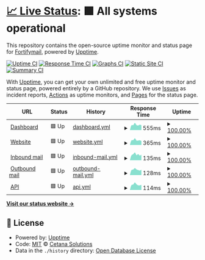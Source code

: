 # [📈 Live Status](https://status.fortifymail.com): <!--live status--> **🟩 All systems operational**

This repository contains the open-source uptime monitor and status page for [Fortifymail](https://www.fortifymail.com), powered by [Upptime](https://github.com/upptime/upptime).

[![Uptime CI](https://github.com/cetana-solutions/Fortifymail-Status/workflows/Uptime%20CI/badge.svg)](https://github.com/cetana-solutions/Fortifymail-Status/actions?query=workflow%3A%22Uptime+CI%22)
[![Response Time CI](https://github.com/cetana-solutions/Fortifymail-Status/workflows/Response%20Time%20CI/badge.svg)](https://github.com/cetana-solutions/Fortifymail-Status/actions?query=workflow%3A%22Response+Time+CI%22)
[![Graphs CI](https://github.com/cetana-solutions/Fortifymail-Status/workflows/Graphs%20CI/badge.svg)](https://github.com/cetana-solutions/Fortifymail-Status/actions?query=workflow%3A%22Graphs+CI%22)
[![Static Site CI](https://github.com/cetana-solutions/Fortifymail-Status/workflows/Static%20Site%20CI/badge.svg)](https://github.com/cetana-solutions/Fortifymail-Status/actions?query=workflow%3A%22Static+Site+CI%22)
[![Summary CI](https://github.com/cetana-solutions/Fortifymail-Status/workflows/Summary%20CI/badge.svg)](https://github.com/cetana-solutions/Fortifymail-Status/actions?query=workflow%3A%22Summary+CI%22)

With [Upptime](https://upptime.js.org), you can get your own unlimited and free uptime monitor and status page, powered entirely by a GitHub repository. We use [Issues](https://github.com/cetana-solutions/Fortifymail-Status/issues) as incident reports, [Actions](https://github.com/cetana-solutions/Fortifymail-Status/actions) as uptime monitors, and [Pages](https://status.fortifymail.com) for the status page.

<!--start: status pages-->
<!-- This summary is generated by Upptime (https://github.com/upptime/upptime) -->
<!-- Do not edit this manually, your changes will be overwritten -->
<!-- prettier-ignore -->
| URL | Status | History | Response Time | Uptime |
| --- | ------ | ------- | ------------- | ------ |
| <img alt="" src="https://icons.duckduckgo.com/ip3/app.fortifymail.com.ico" height="13"> [Dashboard](https://app.fortifymail.com) | 🟩 Up | [dashboard.yml](https://github.com/cetana-solutions/Fortifymail-Status/commits/HEAD/history/dashboard.yml) | <details><summary><img alt="Response time graph" src="./graphs/dashboard/response-time-week.png" height="20"> 555ms</summary><br><a href="https://status.fortifymail.com/history/dashboard"><img alt="Response time 580" src="https://img.shields.io/endpoint?url=https%3A%2F%2Fraw.githubusercontent.com%2Fcetana-solutions%2FFortifymail-Status%2FHEAD%2Fapi%2Fdashboard%2Fresponse-time.json"></a><br><a href="https://status.fortifymail.com/history/dashboard"><img alt="24-hour response time 591" src="https://img.shields.io/endpoint?url=https%3A%2F%2Fraw.githubusercontent.com%2Fcetana-solutions%2FFortifymail-Status%2FHEAD%2Fapi%2Fdashboard%2Fresponse-time-day.json"></a><br><a href="https://status.fortifymail.com/history/dashboard"><img alt="7-day response time 555" src="https://img.shields.io/endpoint?url=https%3A%2F%2Fraw.githubusercontent.com%2Fcetana-solutions%2FFortifymail-Status%2FHEAD%2Fapi%2Fdashboard%2Fresponse-time-week.json"></a><br><a href="https://status.fortifymail.com/history/dashboard"><img alt="30-day response time 554" src="https://img.shields.io/endpoint?url=https%3A%2F%2Fraw.githubusercontent.com%2Fcetana-solutions%2FFortifymail-Status%2FHEAD%2Fapi%2Fdashboard%2Fresponse-time-month.json"></a><br><a href="https://status.fortifymail.com/history/dashboard"><img alt="1-year response time 580" src="https://img.shields.io/endpoint?url=https%3A%2F%2Fraw.githubusercontent.com%2Fcetana-solutions%2FFortifymail-Status%2FHEAD%2Fapi%2Fdashboard%2Fresponse-time-year.json"></a></details> | <details><summary><a href="https://status.fortifymail.com/history/dashboard">100.00%</a></summary><a href="https://status.fortifymail.com/history/dashboard"><img alt="All-time uptime 100.00%" src="https://img.shields.io/endpoint?url=https%3A%2F%2Fraw.githubusercontent.com%2Fcetana-solutions%2FFortifymail-Status%2FHEAD%2Fapi%2Fdashboard%2Fuptime.json"></a><br><a href="https://status.fortifymail.com/history/dashboard"><img alt="24-hour uptime 100.00%" src="https://img.shields.io/endpoint?url=https%3A%2F%2Fraw.githubusercontent.com%2Fcetana-solutions%2FFortifymail-Status%2FHEAD%2Fapi%2Fdashboard%2Fuptime-day.json"></a><br><a href="https://status.fortifymail.com/history/dashboard"><img alt="7-day uptime 100.00%" src="https://img.shields.io/endpoint?url=https%3A%2F%2Fraw.githubusercontent.com%2Fcetana-solutions%2FFortifymail-Status%2FHEAD%2Fapi%2Fdashboard%2Fuptime-week.json"></a><br><a href="https://status.fortifymail.com/history/dashboard"><img alt="30-day uptime 100.00%" src="https://img.shields.io/endpoint?url=https%3A%2F%2Fraw.githubusercontent.com%2Fcetana-solutions%2FFortifymail-Status%2FHEAD%2Fapi%2Fdashboard%2Fuptime-month.json"></a><br><a href="https://status.fortifymail.com/history/dashboard"><img alt="1-year uptime 100.00%" src="https://img.shields.io/endpoint?url=https%3A%2F%2Fraw.githubusercontent.com%2Fcetana-solutions%2FFortifymail-Status%2FHEAD%2Fapi%2Fdashboard%2Fuptime-year.json"></a></details>
| <img alt="" src="https://icons.duckduckgo.com/ip3/www.fortifymail.com.ico" height="13"> [Website](https://www.fortifymail.com) | 🟩 Up | [website.yml](https://github.com/cetana-solutions/Fortifymail-Status/commits/HEAD/history/website.yml) | <details><summary><img alt="Response time graph" src="./graphs/website/response-time-week.png" height="20"> 365ms</summary><br><a href="https://status.fortifymail.com/history/website"><img alt="Response time 388" src="https://img.shields.io/endpoint?url=https%3A%2F%2Fraw.githubusercontent.com%2Fcetana-solutions%2FFortifymail-Status%2FHEAD%2Fapi%2Fwebsite%2Fresponse-time.json"></a><br><a href="https://status.fortifymail.com/history/website"><img alt="24-hour response time 326" src="https://img.shields.io/endpoint?url=https%3A%2F%2Fraw.githubusercontent.com%2Fcetana-solutions%2FFortifymail-Status%2FHEAD%2Fapi%2Fwebsite%2Fresponse-time-day.json"></a><br><a href="https://status.fortifymail.com/history/website"><img alt="7-day response time 365" src="https://img.shields.io/endpoint?url=https%3A%2F%2Fraw.githubusercontent.com%2Fcetana-solutions%2FFortifymail-Status%2FHEAD%2Fapi%2Fwebsite%2Fresponse-time-week.json"></a><br><a href="https://status.fortifymail.com/history/website"><img alt="30-day response time 362" src="https://img.shields.io/endpoint?url=https%3A%2F%2Fraw.githubusercontent.com%2Fcetana-solutions%2FFortifymail-Status%2FHEAD%2Fapi%2Fwebsite%2Fresponse-time-month.json"></a><br><a href="https://status.fortifymail.com/history/website"><img alt="1-year response time 388" src="https://img.shields.io/endpoint?url=https%3A%2F%2Fraw.githubusercontent.com%2Fcetana-solutions%2FFortifymail-Status%2FHEAD%2Fapi%2Fwebsite%2Fresponse-time-year.json"></a></details> | <details><summary><a href="https://status.fortifymail.com/history/website">100.00%</a></summary><a href="https://status.fortifymail.com/history/website"><img alt="All-time uptime 100.00%" src="https://img.shields.io/endpoint?url=https%3A%2F%2Fraw.githubusercontent.com%2Fcetana-solutions%2FFortifymail-Status%2FHEAD%2Fapi%2Fwebsite%2Fuptime.json"></a><br><a href="https://status.fortifymail.com/history/website"><img alt="24-hour uptime 100.00%" src="https://img.shields.io/endpoint?url=https%3A%2F%2Fraw.githubusercontent.com%2Fcetana-solutions%2FFortifymail-Status%2FHEAD%2Fapi%2Fwebsite%2Fuptime-day.json"></a><br><a href="https://status.fortifymail.com/history/website"><img alt="7-day uptime 100.00%" src="https://img.shields.io/endpoint?url=https%3A%2F%2Fraw.githubusercontent.com%2Fcetana-solutions%2FFortifymail-Status%2FHEAD%2Fapi%2Fwebsite%2Fuptime-week.json"></a><br><a href="https://status.fortifymail.com/history/website"><img alt="30-day uptime 100.00%" src="https://img.shields.io/endpoint?url=https%3A%2F%2Fraw.githubusercontent.com%2Fcetana-solutions%2FFortifymail-Status%2FHEAD%2Fapi%2Fwebsite%2Fuptime-month.json"></a><br><a href="https://status.fortifymail.com/history/website"><img alt="1-year uptime 100.00%" src="https://img.shields.io/endpoint?url=https%3A%2F%2Fraw.githubusercontent.com%2Fcetana-solutions%2FFortifymail-Status%2FHEAD%2Fapi%2Fwebsite%2Fuptime-year.json"></a></details>
| <img alt="" src="https://raw.githubusercontent.com/cetana-solutions/Fortifymail-Status/master/assets/favicon.ico" height="13"> [Inbound mail](mail.fortifymail.com) | 🟩 Up | [inbound-mail.yml](https://github.com/cetana-solutions/Fortifymail-Status/commits/HEAD/history/inbound-mail.yml) | <details><summary><img alt="Response time graph" src="./graphs/inbound-mail/response-time-week.png" height="20"> 135ms</summary><br><a href="https://status.fortifymail.com/history/inbound-mail"><img alt="Response time 149" src="https://img.shields.io/endpoint?url=https%3A%2F%2Fraw.githubusercontent.com%2Fcetana-solutions%2FFortifymail-Status%2FHEAD%2Fapi%2Finbound-mail%2Fresponse-time.json"></a><br><a href="https://status.fortifymail.com/history/inbound-mail"><img alt="24-hour response time 130" src="https://img.shields.io/endpoint?url=https%3A%2F%2Fraw.githubusercontent.com%2Fcetana-solutions%2FFortifymail-Status%2FHEAD%2Fapi%2Finbound-mail%2Fresponse-time-day.json"></a><br><a href="https://status.fortifymail.com/history/inbound-mail"><img alt="7-day response time 135" src="https://img.shields.io/endpoint?url=https%3A%2F%2Fraw.githubusercontent.com%2Fcetana-solutions%2FFortifymail-Status%2FHEAD%2Fapi%2Finbound-mail%2Fresponse-time-week.json"></a><br><a href="https://status.fortifymail.com/history/inbound-mail"><img alt="30-day response time 143" src="https://img.shields.io/endpoint?url=https%3A%2F%2Fraw.githubusercontent.com%2Fcetana-solutions%2FFortifymail-Status%2FHEAD%2Fapi%2Finbound-mail%2Fresponse-time-month.json"></a><br><a href="https://status.fortifymail.com/history/inbound-mail"><img alt="1-year response time 149" src="https://img.shields.io/endpoint?url=https%3A%2F%2Fraw.githubusercontent.com%2Fcetana-solutions%2FFortifymail-Status%2FHEAD%2Fapi%2Finbound-mail%2Fresponse-time-year.json"></a></details> | <details><summary><a href="https://status.fortifymail.com/history/inbound-mail">100.00%</a></summary><a href="https://status.fortifymail.com/history/inbound-mail"><img alt="All-time uptime 100.00%" src="https://img.shields.io/endpoint?url=https%3A%2F%2Fraw.githubusercontent.com%2Fcetana-solutions%2FFortifymail-Status%2FHEAD%2Fapi%2Finbound-mail%2Fuptime.json"></a><br><a href="https://status.fortifymail.com/history/inbound-mail"><img alt="24-hour uptime 100.00%" src="https://img.shields.io/endpoint?url=https%3A%2F%2Fraw.githubusercontent.com%2Fcetana-solutions%2FFortifymail-Status%2FHEAD%2Fapi%2Finbound-mail%2Fuptime-day.json"></a><br><a href="https://status.fortifymail.com/history/inbound-mail"><img alt="7-day uptime 100.00%" src="https://img.shields.io/endpoint?url=https%3A%2F%2Fraw.githubusercontent.com%2Fcetana-solutions%2FFortifymail-Status%2FHEAD%2Fapi%2Finbound-mail%2Fuptime-week.json"></a><br><a href="https://status.fortifymail.com/history/inbound-mail"><img alt="30-day uptime 100.00%" src="https://img.shields.io/endpoint?url=https%3A%2F%2Fraw.githubusercontent.com%2Fcetana-solutions%2FFortifymail-Status%2FHEAD%2Fapi%2Finbound-mail%2Fuptime-month.json"></a><br><a href="https://status.fortifymail.com/history/inbound-mail"><img alt="1-year uptime 100.00%" src="https://img.shields.io/endpoint?url=https%3A%2F%2Fraw.githubusercontent.com%2Fcetana-solutions%2FFortifymail-Status%2FHEAD%2Fapi%2Finbound-mail%2Fuptime-year.json"></a></details>
| <img alt="" src="https://d1idiovbex4hy4.cloudfront.net/icon/f2b32bda85a5a4a613eb47fb01c57ce3-2b4a0b6e3c7d785e7e0d22f5d540dce9.svg" height="13"> [Outbound mail](email-smtp.eu-central-1.amazonaws.com) | 🟩 Up | [outbound-mail.yml](https://github.com/cetana-solutions/Fortifymail-Status/commits/HEAD/history/outbound-mail.yml) | <details><summary><img alt="Response time graph" src="./graphs/outbound-mail/response-time-week.png" height="20"> 128ms</summary><br><a href="https://status.fortifymail.com/history/outbound-mail"><img alt="Response time 143" src="https://img.shields.io/endpoint?url=https%3A%2F%2Fraw.githubusercontent.com%2Fcetana-solutions%2FFortifymail-Status%2FHEAD%2Fapi%2Foutbound-mail%2Fresponse-time.json"></a><br><a href="https://status.fortifymail.com/history/outbound-mail"><img alt="24-hour response time 127" src="https://img.shields.io/endpoint?url=https%3A%2F%2Fraw.githubusercontent.com%2Fcetana-solutions%2FFortifymail-Status%2FHEAD%2Fapi%2Foutbound-mail%2Fresponse-time-day.json"></a><br><a href="https://status.fortifymail.com/history/outbound-mail"><img alt="7-day response time 128" src="https://img.shields.io/endpoint?url=https%3A%2F%2Fraw.githubusercontent.com%2Fcetana-solutions%2FFortifymail-Status%2FHEAD%2Fapi%2Foutbound-mail%2Fresponse-time-week.json"></a><br><a href="https://status.fortifymail.com/history/outbound-mail"><img alt="30-day response time 131" src="https://img.shields.io/endpoint?url=https%3A%2F%2Fraw.githubusercontent.com%2Fcetana-solutions%2FFortifymail-Status%2FHEAD%2Fapi%2Foutbound-mail%2Fresponse-time-month.json"></a><br><a href="https://status.fortifymail.com/history/outbound-mail"><img alt="1-year response time 143" src="https://img.shields.io/endpoint?url=https%3A%2F%2Fraw.githubusercontent.com%2Fcetana-solutions%2FFortifymail-Status%2FHEAD%2Fapi%2Foutbound-mail%2Fresponse-time-year.json"></a></details> | <details><summary><a href="https://status.fortifymail.com/history/outbound-mail">100.00%</a></summary><a href="https://status.fortifymail.com/history/outbound-mail"><img alt="All-time uptime 100.00%" src="https://img.shields.io/endpoint?url=https%3A%2F%2Fraw.githubusercontent.com%2Fcetana-solutions%2FFortifymail-Status%2FHEAD%2Fapi%2Foutbound-mail%2Fuptime.json"></a><br><a href="https://status.fortifymail.com/history/outbound-mail"><img alt="24-hour uptime 100.00%" src="https://img.shields.io/endpoint?url=https%3A%2F%2Fraw.githubusercontent.com%2Fcetana-solutions%2FFortifymail-Status%2FHEAD%2Fapi%2Foutbound-mail%2Fuptime-day.json"></a><br><a href="https://status.fortifymail.com/history/outbound-mail"><img alt="7-day uptime 100.00%" src="https://img.shields.io/endpoint?url=https%3A%2F%2Fraw.githubusercontent.com%2Fcetana-solutions%2FFortifymail-Status%2FHEAD%2Fapi%2Foutbound-mail%2Fuptime-week.json"></a><br><a href="https://status.fortifymail.com/history/outbound-mail"><img alt="30-day uptime 100.00%" src="https://img.shields.io/endpoint?url=https%3A%2F%2Fraw.githubusercontent.com%2Fcetana-solutions%2FFortifymail-Status%2FHEAD%2Fapi%2Foutbound-mail%2Fuptime-month.json"></a><br><a href="https://status.fortifymail.com/history/outbound-mail"><img alt="1-year uptime 100.00%" src="https://img.shields.io/endpoint?url=https%3A%2F%2Fraw.githubusercontent.com%2Fcetana-solutions%2FFortifymail-Status%2FHEAD%2Fapi%2Foutbound-mail%2Fuptime-year.json"></a></details>
| <img alt="" src="https://icons.duckduckgo.com/ip3/app.fortifymail.com.ico" height="13"> [API](https://app.fortifymail.com/api/notifications?page=0) | 🟩 Up | [api.yml](https://github.com/cetana-solutions/Fortifymail-Status/commits/HEAD/history/api.yml) | <details><summary><img alt="Response time graph" src="./graphs/api/response-time-week.png" height="20"> 114ms</summary><br><a href="https://status.fortifymail.com/history/api"><img alt="Response time 127" src="https://img.shields.io/endpoint?url=https%3A%2F%2Fraw.githubusercontent.com%2Fcetana-solutions%2FFortifymail-Status%2FHEAD%2Fapi%2Fapi%2Fresponse-time.json"></a><br><a href="https://status.fortifymail.com/history/api"><img alt="24-hour response time 116" src="https://img.shields.io/endpoint?url=https%3A%2F%2Fraw.githubusercontent.com%2Fcetana-solutions%2FFortifymail-Status%2FHEAD%2Fapi%2Fapi%2Fresponse-time-day.json"></a><br><a href="https://status.fortifymail.com/history/api"><img alt="7-day response time 114" src="https://img.shields.io/endpoint?url=https%3A%2F%2Fraw.githubusercontent.com%2Fcetana-solutions%2FFortifymail-Status%2FHEAD%2Fapi%2Fapi%2Fresponse-time-week.json"></a><br><a href="https://status.fortifymail.com/history/api"><img alt="30-day response time 116" src="https://img.shields.io/endpoint?url=https%3A%2F%2Fraw.githubusercontent.com%2Fcetana-solutions%2FFortifymail-Status%2FHEAD%2Fapi%2Fapi%2Fresponse-time-month.json"></a><br><a href="https://status.fortifymail.com/history/api"><img alt="1-year response time 127" src="https://img.shields.io/endpoint?url=https%3A%2F%2Fraw.githubusercontent.com%2Fcetana-solutions%2FFortifymail-Status%2FHEAD%2Fapi%2Fapi%2Fresponse-time-year.json"></a></details> | <details><summary><a href="https://status.fortifymail.com/history/api">100.00%</a></summary><a href="https://status.fortifymail.com/history/api"><img alt="All-time uptime 100.00%" src="https://img.shields.io/endpoint?url=https%3A%2F%2Fraw.githubusercontent.com%2Fcetana-solutions%2FFortifymail-Status%2FHEAD%2Fapi%2Fapi%2Fuptime.json"></a><br><a href="https://status.fortifymail.com/history/api"><img alt="24-hour uptime 100.00%" src="https://img.shields.io/endpoint?url=https%3A%2F%2Fraw.githubusercontent.com%2Fcetana-solutions%2FFortifymail-Status%2FHEAD%2Fapi%2Fapi%2Fuptime-day.json"></a><br><a href="https://status.fortifymail.com/history/api"><img alt="7-day uptime 100.00%" src="https://img.shields.io/endpoint?url=https%3A%2F%2Fraw.githubusercontent.com%2Fcetana-solutions%2FFortifymail-Status%2FHEAD%2Fapi%2Fapi%2Fuptime-week.json"></a><br><a href="https://status.fortifymail.com/history/api"><img alt="30-day uptime 100.00%" src="https://img.shields.io/endpoint?url=https%3A%2F%2Fraw.githubusercontent.com%2Fcetana-solutions%2FFortifymail-Status%2FHEAD%2Fapi%2Fapi%2Fuptime-month.json"></a><br><a href="https://status.fortifymail.com/history/api"><img alt="1-year uptime 100.00%" src="https://img.shields.io/endpoint?url=https%3A%2F%2Fraw.githubusercontent.com%2Fcetana-solutions%2FFortifymail-Status%2FHEAD%2Fapi%2Fapi%2Fuptime-year.json"></a></details>

<!--end: status pages-->

[**Visit our status website →**](https://status.fortifymail.com)

## 📄 License

- Powered by: [Upptime](https://github.com/upptime/upptime)
- Code: [MIT](./LICENSE) © [Cetana Solutions](https://www.cetana.nl)
- Data in the `./history` directory: [Open Database License](https://opendatacommons.org/licenses/odbl/1-0/)
